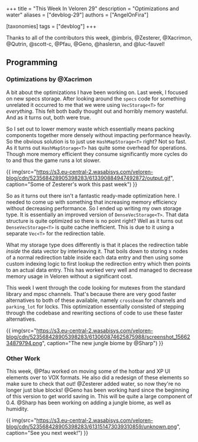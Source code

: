 +++
title = "This Week In Veloren 29"
description = "Optimizations and water"
aliases = ["devblog-29"]
authors = ["AngelOnFira"]

[taxonomies]
tags = ["devblog"]
+++

Thanks to all of the contributors this week, @imbris, @Zesterer, @Xacrimon, @Qutrin, @scott-c, @Pfau, @Geno, @haslersn, and @luc-fauvel!

## Programming

### Optimizations by @Xacrimon

A bit about the optimizations I have been working on. Last week, I focused on new specs storage. After looking around the `specs` code for something unrelated it occurred to me that we were using `VecStorage<T>` for *everything*. This felt both badly thought out and horribly memory wasteful. And as it turns out, both were true.

So I set out to lower memory waste which essentially means packing components together more densely without impacting performance heavily. So the obvious solution is to just use `HashMapStorage<T>` right? Not so fast. As it turns out `HashMapStorage<T>` has quite some overhead for operations. Though more memory efficient they consume significantly more cycles do to and thus the game runs a lot slower.

{{ img(src="https://s3.eu-central-2.wasabisys.com/veloren-blog/cdn/523568428905398283/613390884947492872/output.gif", caption="Some of Zesterer's work this past week") }}

So as it turns out there isn't a fantastic ready-made optimization here. I needed to come up with something that increasing memory efficiency without decreasing performance. So I ended up writing my own storage type. It is essentially an improved version of `DenseVecStorage<T>`. That data structure is quite optimized so there is no point right? Well as it turns out `DenseVecStorage<T>` is quite cache inefficient. This is due to it using a separate `Vec<T>` for the redirection table.

What my storage type does differently is that it places the redirection table *inside* the data vector by interleaving it. That boils down to storing x nodes of a normal redirection table inside each data entry and then using some custom indexing logic to first lookup the redirection entry which then points to an actual data entry. This has worked very well and managed to decrease memory usage in Veloren without a significant cost.

This week I went through the code looking for mutexes from the standard library and mpsc channels. That's because there are very good faster alternatives to both of these available, namely `crossbeam` for channels and `parking_lot` for locks. This optimization essentially consisted of stepping through the codebase and rewriting sections of code to use these faster alternatives.

{{ img(src="https://s3.eu-central-2.wasabisys.com/veloren-blog/cdn/523568428905398283/613060874625875988/screenshot_1566234879794.png", caption="The new jungle biome by @Sharp") }}

### Other Work

This week, @Pfau worked on moving some of the hotbar and XP UI elements over to VOX formats. He also did a redesign of these elements so make sure to check that out! @Zesterer added water, so now they're no longer just blue blocks! @Geno has been working hard since the beginning of this version to get world saving in. This will be quite a large component of 0.4. @Sharp has been working on adding a jungle biome, as well as humidity.

{{ img(src="https://s3.eu-central-2.wasabisys.com/veloren-blog/cdn/523568428905398283/613151473039310859/unknown.png", caption="See you next week!") }}
